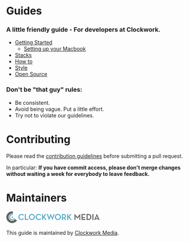 Guides
======

### A little friendly guide - For developers at Clockwork.

* [Getting Started](./getting-started)
    * [Setting up your Macbook](/mac-setup)
* [Stacks](./stacks)
* [How to](./how-to)
* [Style](./style)
* [Open Source](./open-source)


### Don't be "that guy" rules:

* Be consistent.
* Avoid being vague. Put a little effort.
* Try not to violate our guidelines.

Contributing
======

Please read the [contribution guidelines] before submitting a pull request.

In particular: <strong>If you have commit access, please don't merge changes without
waiting a week for everybody to leave feedback.</strong>

[contribution guidelines]: /CONTRIBUTING.md

Maintainers
======

![clockwork](./assets/logo.png)

This guide is maintained by [Clockwork Media](//www.clockworkmedia.co.za).